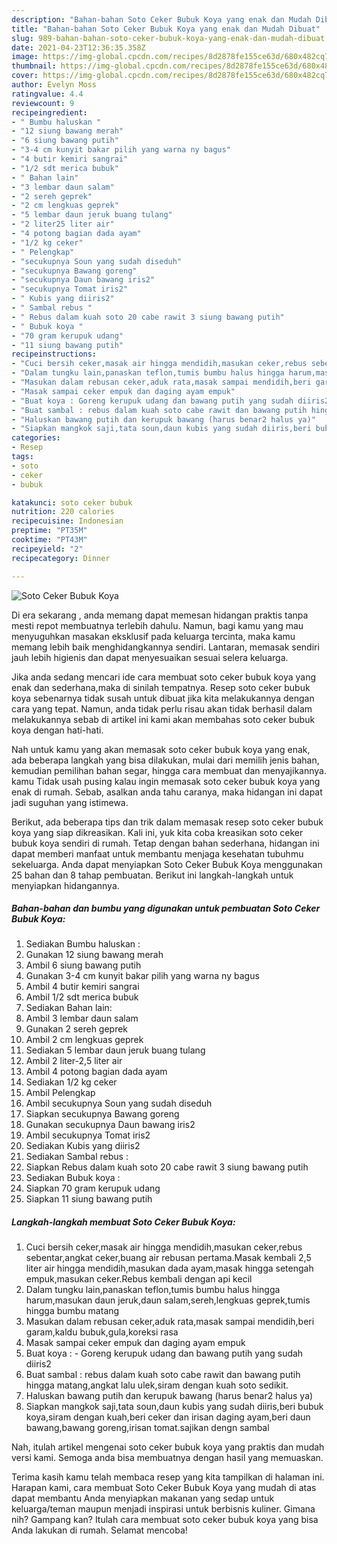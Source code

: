 ```yaml
---
description: "Bahan-bahan Soto Ceker Bubuk Koya yang enak dan Mudah Dibuat"
title: "Bahan-bahan Soto Ceker Bubuk Koya yang enak dan Mudah Dibuat"
slug: 989-bahan-bahan-soto-ceker-bubuk-koya-yang-enak-dan-mudah-dibuat
date: 2021-04-23T12:36:35.358Z
image: https://img-global.cpcdn.com/recipes/8d2878fe155ce63d/680x482cq70/soto-ceker-bubuk-koya-foto-resep-utama.jpg
thumbnail: https://img-global.cpcdn.com/recipes/8d2878fe155ce63d/680x482cq70/soto-ceker-bubuk-koya-foto-resep-utama.jpg
cover: https://img-global.cpcdn.com/recipes/8d2878fe155ce63d/680x482cq70/soto-ceker-bubuk-koya-foto-resep-utama.jpg
author: Evelyn Moss
ratingvalue: 4.4
reviewcount: 9
recipeingredient:
- " Bumbu haluskan "
- "12 siung bawang merah"
- "6 siung bawang putih"
- "3-4 cm kunyit bakar pilih yang warna ny bagus"
- "4 butir kemiri sangrai"
- "1/2 sdt merica bubuk"
- " Bahan lain"
- "3 lembar daun salam"
- "2 sereh geprek"
- "2 cm lengkuas geprek"
- "5 lembar daun jeruk buang tulang"
- "2 liter25 liter air"
- "4 potong bagian dada ayam"
- "1/2 kg ceker"
- " Pelengkap"
- "secukupnya Soun yang sudah diseduh"
- "secukupnya Bawang goreng"
- "secukupnya Daun bawang iris2"
- "secukupnya Tomat iris2"
- " Kubis yang diiris2"
- " Sambal rebus "
- " Rebus dalam kuah soto 20 cabe rawit 3 siung bawang putih"
- " Bubuk koya "
- "70 gram kerupuk udang"
- "11 siung bawang putih"
recipeinstructions:
- "Cuci bersih ceker,masak air hingga mendidih,masukan ceker,rebus sebentar,angkat ceker,buang air rebusan pertama.Masak kembali 2,5 liter air hingga mendidih,masukan dada ayam,masak hingga setengah empuk,masukan ceker.Rebus kembali dengan api kecil"
- "Dalam tungku lain,panaskan teflon,tumis bumbu halus hingga harum,masukan daun jeruk,daun salam,sereh,lengkuas geprek,tumis hingga bumbu matang"
- "Masukan dalam rebusan ceker,aduk rata,masak sampai mendidih,beri garam,kaldu bubuk,gula,koreksi rasa"
- "Masak sampai ceker empuk dan daging ayam empuk"
- "Buat koya : Goreng kerupuk udang dan bawang putih yang sudah diiris2"
- "Buat sambal : rebus dalam kuah soto cabe rawit dan bawang putih hingga matang,angkat lalu ulek,siram dengan kuah soto sedikit."
- "Haluskan bawang putih dan kerupuk bawang (harus benar2 halus ya)"
- "Siapkan mangkok saji,tata soun,daun kubis yang sudah diiris,beri bubuk koya,siram dengan kuah,beri ceker dan irisan daging ayam,beri daun bawang,bawang goreng,irisan tomat.sajikan dengn sambal"
categories:
- Resep
tags:
- soto
- ceker
- bubuk

katakunci: soto ceker bubuk 
nutrition: 220 calories
recipecuisine: Indonesian
preptime: "PT35M"
cooktime: "PT43M"
recipeyield: "2"
recipecategory: Dinner

---
```



![Soto Ceker Bubuk Koya](https://img-global.cpcdn.com/recipes/8d2878fe155ce63d/680x482cq70/soto-ceker-bubuk-koya-foto-resep-utama.jpg)

Di era  sekarang , anda memang dapat memesan hidangan praktis tanpa mesti repot membuatnya terlebih dahulu. Namun, bagi kamu yang mau menyuguhkan masakan eksklusif pada keluarga tercinta, maka kamu memang lebih baik menghidangkannya sendiri. Lantaran, memasak sendiri jauh lebih higienis dan dapat menyesuaikan sesuai selera keluarga.

Jika anda sedang mencari ide cara membuat soto ceker bubuk koya yang enak dan sederhana,maka di sinilah tempatnya. Resep soto ceker bubuk koya  sebenarnya tidak susah untuk dibuat jika kita melakukannya dengan cara yang tepat. Namun, anda tidak perlu risau akan tidak berhasil dalam melakukannya 
sebab di artikel ini kami akan membahas soto ceker bubuk koya dengan hati-hati.  



Nah untuk kamu yang akan memasak soto ceker bubuk koya yang enak, ada beberapa langkah yang bisa dilakukan, mulai dari memilih jenis bahan, kemudian pemilihan bahan segar, hingga cara membuat dan menyajikannya. kamu Tidak usah pusing kalau ingin memasak soto ceker bubuk koya yang enak di rumah. Sebab, asalkan anda  tahu caranya, maka hidangan ini dapat jadi suguhan yang istimewa.

Berikut, ada beberapa tips dan trik dalam memasak resep soto ceker bubuk koya yang siap dikreasikan. Kali ini, yuk kita coba kreasikan soto ceker bubuk koya sendiri di rumah. Tetap dengan bahan sederhana, hidangan ini dapat memberi manfaat untuk membantu menjaga kesehatan tubuhmu sekeluarga. Anda dapat menyiapkan Soto Ceker Bubuk Koya menggunakan 25 bahan dan 8 tahap pembuatan. Berikut ini langkah-langkah untuk menyiapkan hidangannya.

<!--inarticleads1-->

##### Bahan-bahan dan bumbu yang digunakan untuk pembuatan Soto Ceker Bubuk Koya:

1. Sediakan  Bumbu haluskan :
1. Gunakan 12 siung bawang merah
1. Ambil 6 siung bawang putih
1. Gunakan 3-4 cm kunyit bakar pilih yang warna ny bagus
1. Ambil 4 butir kemiri sangrai
1. Ambil 1/2 sdt merica bubuk
1. Sediakan  Bahan lain:
1. Ambil 3 lembar daun salam
1. Gunakan 2 sereh geprek
1. Ambil 2 cm lengkuas geprek
1. Sediakan 5 lembar daun jeruk buang tulang
1. Ambil 2 liter-2,5 liter air
1. Ambil 4 potong bagian dada ayam
1. Sediakan 1/2 kg ceker
1. Ambil  Pelengkap
1. Ambil secukupnya Soun yang sudah diseduh
1. Siapkan secukupnya Bawang goreng
1. Gunakan secukupnya Daun bawang iris2
1. Ambil secukupnya Tomat iris2
1. Sediakan  Kubis yang diiris2
1. Sediakan  Sambal rebus :
1. Siapkan  Rebus dalam kuah soto 20 cabe rawit 3 siung bawang putih
1. Sediakan  Bubuk koya :
1. Siapkan 70 gram kerupuk udang
1. Siapkan 11 siung bawang putih




<!--inarticleads2-->

##### Langkah-langkah membuat Soto Ceker Bubuk Koya:

1. Cuci bersih ceker,masak air hingga mendidih,masukan ceker,rebus sebentar,angkat ceker,buang air rebusan pertama.Masak kembali 2,5 liter air hingga mendidih,masukan dada ayam,masak hingga setengah empuk,masukan ceker.Rebus kembali dengan api kecil
1. Dalam tungku lain,panaskan teflon,tumis bumbu halus hingga harum,masukan daun jeruk,daun salam,sereh,lengkuas geprek,tumis hingga bumbu matang
1. Masukan dalam rebusan ceker,aduk rata,masak sampai mendidih,beri garam,kaldu bubuk,gula,koreksi rasa
1. Masak sampai ceker empuk dan daging ayam empuk
1. Buat koya : - Goreng kerupuk udang dan bawang putih yang sudah diiris2
1. Buat sambal : rebus dalam kuah soto cabe rawit dan bawang putih hingga matang,angkat lalu ulek,siram dengan kuah soto sedikit.
1. Haluskan bawang putih dan kerupuk bawang (harus benar2 halus ya)
1. Siapkan mangkok saji,tata soun,daun kubis yang sudah diiris,beri bubuk koya,siram dengan kuah,beri ceker dan irisan daging ayam,beri daun bawang,bawang goreng,irisan tomat.sajikan dengn sambal




Nah, itulah artikel mengenai  soto ceker bubuk koya  yang praktis dan mudah versi kami. Semoga anda bisa membuatnya dengan hasil yang memuaskan. 

Terima kasih kamu telah membaca resep yang kita tampilkan di halaman ini. Harapan kami, cara membuat  Soto Ceker Bubuk Koya yang mudah di atas dapat membantu Anda menyiapkan makanan yang sedap untuk keluarga/teman maupun menjadi inspirasi untuk berbisnis kuliner. Gimana nih? Gampang kan? Itulah cara membuat soto ceker bubuk koya yang bisa Anda lakukan di rumah. Selamat mencoba!

